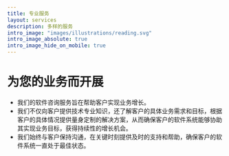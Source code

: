 ```yaml
---
title: 专业服务
layout: services
description: 多样的服务
intro_image: "images/illustrations/reading.svg"
intro_image_absolute: true
intro_image_hide_on_mobile: true
---
```


# 为您的业务而开展

- 我们的软件咨询服务旨在帮助客户实现业务增长。
- 我们不仅向客户提供技术专业知识，还了解客户的具体业务需求和目标，根据客户的具体情况提供量身定制的解决方案，从而确保客户的软件系统能够协助其实现业务目标，获得持续性的增长机会。
- 我们始终与客户保持沟通，在关键时刻提供及时的支持和帮助，确保客户的软件系统一直处于最佳状态。